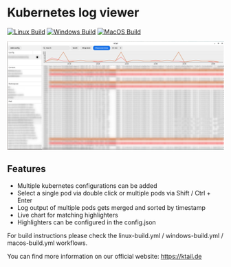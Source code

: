 # Kubernetes log viewer

[![Linux Build](https://github.com/njust/KTail/actions/workflows/linux-build.yml/badge.svg)](https://github.com/njust/KTail/actions/workflows/linux-build.yml)
[![Windows Build](https://github.com/njust/KTail/actions/workflows/windows-build.yml/badge.svg)](https://github.com/njust/KTail/actions/workflows/windows-build.yml)
[![MacOS Build](https://github.com/njust/KTail/actions/workflows/macos-build.yml/badge.svg)](https://github.com/njust/KTail/actions/workflows/macos-build.yml)

![](screenshots/ktail.png)
## Features
- Multiple kubernetes configurations can be added
- Select a single pod via double click or multiple pods via Shift / Ctrl + Enter
- Log output of multiple pods gets merged and sorted by timestamp
- Live chart for matching highlighters
- Highlighters can be configured in the config.json

For build instructions please check the linux-build.yml / windows-build.yml / macos-build.yml workflows.

You can find more information on our official website: https://ktail.de
